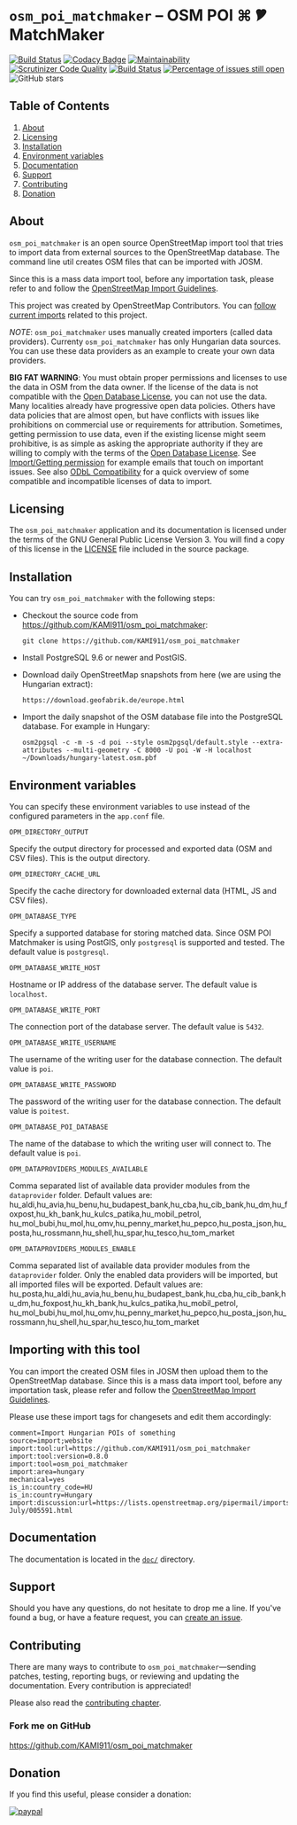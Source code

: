 # `osm_poi_matchmaker` – OSM POI ⌘ 🎔 MatchMaker

[![Build Status](https://api.travis-ci.org/KAMI911/osm_poi_matchmaker.svg?branch=master)](https://travis-ci.org/KAMI911/osm_poi_matchmaker/)
[![Codacy Badge](https://api.codacy.com/project/badge/Grade/7fa248270de94705a4ddc956ca710ce3)](https://www.codacy.com/app/KAMI911/osm_poi_matchmaker?utm_source=github.com&amp;utm_medium=referral&amp;utm_content=KAMI911/osm_poi_matchmaker&amp;utm_campaign=Badge_Grade)
[![Maintainability](https://api.codeclimate.com/v1/badges/710ad0cde398623b864b/maintainability)](https://codeclimate.com/github/KAMI911/osm_poi_matchmaker/maintainability)
[![Scrutinizer Code Quality](https://scrutinizer-ci.com/g/KAMI911/osm_poi_matchmaker/badges/quality-score.png?b=master)](https://scrutinizer-ci.com/g/KAMI911/osm_poi_matchmaker/?branch=master)
[![Build Status](https://scrutinizer-ci.com/g/KAMI911/osm_poi_matchmaker/badges/build.png?b=master)](https://scrutinizer-ci.com/g/KAMI911/osm_poi_matchmaker/build-status/master)
[![Percentage of issues still open](http://isitmaintained.com/badge/open/KAMI911/osm_poi_matchmaker.svg)](http://isitmaintained.com/project/KAMI911/osm_poi_matchmaker "Percentage of issues still open")
![GitHub stars](https://img.shields.io/github/stars/KAMI911/osm_poi_matchmaker?style=social)

## Table of Contents

1. [About][About]
2. [Licensing][Licensing]
3. [Installation][Installation]
4. [Environment variables][Environment variables]
5. [Documentation][Documentation]
6. [Support][Support]
7. [Contributing][Contributing]
8. [Donation][Donation]

## About

`osm_poi_matchmaker` is an open source OpenStreetMap import tool that tries to import data
from external sources to the OpenStreetMap database. The command line util creates OSM files
that can be imported with JOSM.

Since this is a mass data import tool, before any importation task, please refer to and follow
the [OpenStreetMap Import Guidelines](https://wiki.openstreetmap.org/wiki/Import/Guidelines).

This project was created by OpenStreetMap Contributors. You can [follow current imports](https://wiki.openstreetmap.org/wiki/Hungary/Importálás/POI_adatok)
related to this project.

*NOTE*: `osm_poi_matchmaker` uses manually created importers (called data providers). Currenty
`osm_poi_matchmaker` has only Hungarian data sources. You can use these data providers as an example
to create your own data providers.

**BIG FAT WARNING**: You must obtain proper permissions and licenses to use the data in OSM from the
data owner. If the license of the data is not compatible with the [Open Database License](https://wiki.openstreetmap.org/wiki/Open_Database_License),
you can not use the data. Many localities already have progressive open data policies.
Others have data policies that are almost open, but have conflicts with issues like prohibitions
on commercial use or requirements for attribution. Sometimes, getting permission to use data, even
if the existing license might seem prohibitive, is as simple as asking the appropriate authority if
they are willing to comply with the terms of the [Open Database License](https://wiki.openstreetmap.org/wiki/Open_Database_License). See
[Import/Getting permission](https://wiki.openstreetmap.org/wiki/Import/Getting_permission) for example emails that touch on important issues. See also [ODbL
Compatibility](https://wiki.openstreetmap.org/wiki/Import/ODbL_Compatibility) for a quick overview of some compatible and incompatible licenses of data to import.

## Licensing

The `osm_poi_matchmaker` application and its documentation is licensed under the terms of the GNU
General Public License Version 3. You will find a copy of this license in the
[LICENSE](LICENSE) file included in the source package.

## Installation

You can try `osm_poi_matchmaker` with the following steps:

* Checkout the source code from <https://github.com/KAMI911/osm_poi_matchmaker>:

      git clone https://github.com/KAMI911/osm_poi_matchmaker

* Install PostgreSQL 9.6 or newer and PostGIS.

* Download daily OpenStreetMap snapshots from here (we are using the Hungarian extract):

      https://download.geofabrik.de/europe.html

* Import the daily snapshot of the OSM database file into the PostgreSQL database. For example in Hungary:

      osm2pgsql -c -m -s -d poi --style osm2pgsql/default.style --extra-attributes --multi-geometry -C 8000 -U poi -W -H localhost ~/Downloads/hungary-latest.osm.pbf


## Environment variables

You can specify these environment variables to use instead of the configured parameters in the `app.conf` file.

	OPM_DIRECTORY_OUTPUT

Specify the output directory for processed and exported data (OSM and CSV files). This is the output directory.

	OPM_DIRECTORY_CACHE_URL

Specify the cache directory for downloaded external data (HTML, JS and CSV files).

	OPM_DATABASE_TYPE

Specify a supported database for storing matched data. Since OSM POI Matchmaker is using PostGIS,
only `postgresql` is supported and tested. The default value is `postgresql`.

	OPM_DATABASE_WRITE_HOST

Hostname or IP address of the database server. The default value is `localhost`.

	OPM_DATABASE_WRITE_PORT

The connection port of the database server. The default value is `5432`.

	OPM_DATABASE_WRITE_USERNAME

The username of the writing user for the database connection. The default value is `poi`.

	OPM_DATABASE_WRITE_PASSWORD

The password of the writing user for the database connection. The default value is `poitest`.

    OPM_DATABASE_POI_DATABASE

The name of the database to which the writing user will connect to. The default value is `poi`.

    OPM_DATAPROVIDERS_MODULES_AVAILABLE

Comma separated list of available data provider modules from the `dataprovider` folder.
Default values are:
hu_aldi,hu_avia,hu_benu,hu_budapest_bank,hu_cba,hu_cib_bank,hu_dm,hu_foxpost,hu_kh_bank,hu_kulcs_patika,hu_mobil_petrol,
hu_mol_bubi,hu_mol,hu_omv,hu_penny_market,hu_pepco,hu_posta_json,hu_posta,hu_rossmann,hu_shell,hu_spar,hu_tesco,hu_tom_market

    OPM_DATAPROVIDERS_MODULES_ENABLE

Comma separated list of available data provider modules from the `dataprovider` folder.
Only the enabled data providers will be imported, but all imported files will be exported.
Default values are:
hu_posta,hu_aldi,hu_avia,hu_benu,hu_budapest_bank,hu_cba,hu_cib_bank,hu_dm,hu_foxpost,hu_kh_bank,hu_kulcs_patika,hu_mobil_petrol,
hu_mol_bubi,hu_mol,hu_omv,hu_penny_market,hu_pepco,hu_posta_json,hu_rossmann,hu_shell,hu_spar,hu_tesco,hu_tom_market

## Importing with this tool

You can import the created OSM files in JOSM then upload them to the OpenStreetMap database.
Since this is a mass data import tool, before any importation task, please refer and follow
the [OpenStreetMap Import Guidelines](https://wiki.openstreetmap.org/wiki/Import/Guidelines).

Please use these import tags for changesets and edit them accordingly:

    comment=Import Hungarian POIs of something
    source=import;website
    import:tool:url=https://github.com/KAMI911/osm_poi_matchmaker
    import:tool:version=0.8.0
    import:tool=osm_poi_matchmaker
    import:area=hungary
    mechanical=yes
    is_in:country_code=HU
    is_in:country=Hungary
    import:discussion:url=https://lists.openstreetmap.org/pipermail/imports/2018-July/005591.html

## Documentation

The documentation is located in the [`doc/`](doc/) directory.

## Support

Should you have any questions, do not hesitate to drop me a line.
If you've found a bug, or have a feature request, you can [create an issue](https://github.com/KAMI911/osm_poi_matchmaker/issues).

## Contributing

There are many ways to contribute to `osm_poi_matchmaker`—sending patches,
testing, reporting bugs, or reviewing and updating the documentation. Every
contribution is appreciated!

Please also read the [contributing chapter](CONTRIBUTING.md).

### Fork me on GitHub

https://github.com/KAMI911/osm_poi_matchmaker

## Donation

If you find this useful, please consider a donation:

[![paypal](https://www.paypalobjects.com/en_US/i/btn/btn_donateCC_LG.gif)](https://www.paypal.com/cgi-bin/webscr?cmd=_s-xclick&hosted_button_id=RLQZ58B26XSLA)

<!-- TOC URLs -->
[About]: #about
[Licensing]: #licensing
[Installation]: #installation
[Environment variables]: #Environment_variables
[Documentation]: #documentation
[Support]: #support
[Contributing]: #contributing
[Donation]: #donation
